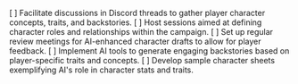 [ ] Facilitate discussions in Discord threads to gather player character concepts, traits, and backstories.
[ ] Host sessions aimed at defining character roles and relationships within the campaign.
[ ] Set up regular review meetings for AI-enhanced character drafts to allow for player feedback.
[ ] Implement AI tools to generate engaging backstories based on player-specific traits and concepts.
[ ] Develop sample character sheets exemplifying AI's role in character stats and traits.